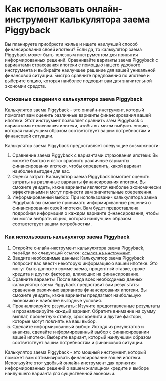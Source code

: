 Как использовать онлайн-инструмент калькулятора заема Piggyback
===============================================================

Вы планируете приобрести жилье и ищете наилучший способ финансирования своей ипотеки? Если да, то калькулятор заема Piggyback может быть полезным инструментом для принятия информированных решений. Сравнивайте варианты заема Piggyback с вариантами страхования ипотеки с помощью нашего удобного инструмента и выбирайте наилучшее решение для вашей уникальной финансовой ситуации. Быстро сравните предложения по ипотеке и выберите опцию, которая наиболее подходит вам для значительной экономии средств.

### Основные сведения о калькуляторе заема Piggyback

Калькулятор заема Piggyback - это онлайн-инструмент, который помогает вам оценить различные варианты финансирования вашей ипотеки. Этот инструмент позволяет сравнить заем Piggyback с вариантами страхования ипотеки, чтобы вы могли выбрать опцию, которая наилучшим образом соответствует вашим потребностям и финансовой ситуации.

Калькулятор заема Piggyback предоставляет следующие возможности:

1. Сравнение заема Piggyback с вариантами страхования ипотеки: Вы можете быстро и легко сравнить различные варианты финансирования ипотеки, чтобы определить, какой вариант наиболее выгоден для вас.
2. Оценка затрат: Калькулятор заема Piggyback помогает оценить затраты на различные варианты финансирования ипотеки. Вы сможете увидеть, какие варианты являются наиболее экономически эффективными и могут принести вам значительные сбережения.
3. Информированный выбор: При использовании калькулятора заема Piggyback вы сможете принимать информированные решения о финансировании своей ипотеки. Вам будет предоставлена подробная информация о каждом варианте финансирования, чтобы вы могли выбрать опцию, которая наилучшим образом соответствует вашим потребностям.

### Как использовать калькулятор заема Piggyback

1. Откройте онлайн-инструмент калькулятора заема Piggyback, перейдя по следующей ссылке: [ссылка на инструмент](https://www.onlinecalculatorsfree.com/ru/financial/piggyback-loan-calculator.html).
2. Введите необходимые данные: Калькулятор заема Piggyback попросит вас ввести некоторую информацию о вашей ипотеке. Это могут быть данные о сумме заема, процентной ставке, сроке кредита и других факторах, влияющих на финансирование.
3. Сравните варианты: После ввода всех необходимых данных калькулятор заема Piggyback предоставит вам результаты сравнения различных вариантов финансирования ипотеки. Вы сможете увидеть, какие варианты предлагают наибольшую экономию и наиболее выгодные условия.
4. Проанализируйте результаты: Изучите предоставленные результаты и проанализируйте каждый вариант. Обратите внимание на сумму выплат, процентную ставку, срок кредита и другие факторы, которые могут повлиять на ваш выбор.
5. Сделайте информированный выбор: Исходя из результатов и анализа, сделайте информированный выбор о финансировании вашей ипотеки. Выберите вариант, который наилучшим образом соответствует вашим потребностям и финансовой ситуации.

Калькулятор заема Piggyback - это мощный инструмент, который поможет вам оптимизировать финансирование вашей ипотеки. Используйте этот удобный онлайн-инструмент для принятия информированных решений о вашем жилищном кредите и выборе наилучшего варианта для существенной экономии.